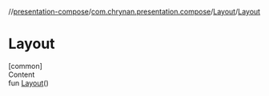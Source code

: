 //[presentation-compose](../../../index.md)/[com.chrynan.presentation.compose](../index.md)/[Layout](index.md)/[Layout](-layout.md)



# Layout  
[common]  
Content  
fun [Layout](-layout.md)()  



